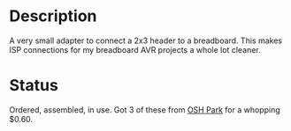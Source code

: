 Description
============

A very small adapter to connect a 2x3 header to a breadboard.  This makes ISP connections for my breadboard AVR projects a whole lot cleaner.

Status
=======

Ordered, assembled, in use.  Got 3 of these from [OSH Park](http://oshpark.com) for a whopping $0.60.